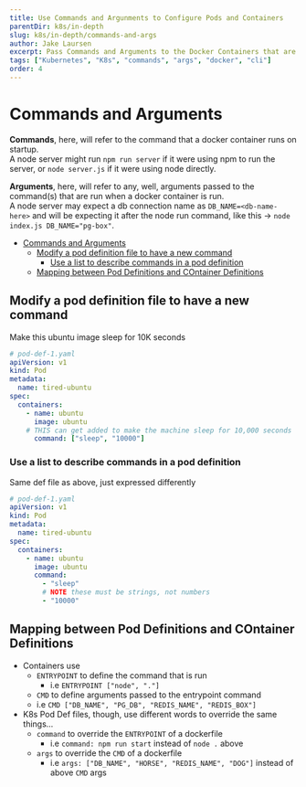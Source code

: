```yaml
---
title: Use Commands and Argunments to Configure Pods and Containers
parentDir: k8s/in-depth
slug: k8s/in-depth/commands-and-args
author: Jake Laursen
excerpt: Pass Commands and Arguments to the Docker Containers that are run inside of pods
tags: ["Kubernetes", "K8s", "commands", "args", "docker", "cli"]
order: 4
---
```


# Commands and Arguments
**Commands**, here, will refer to the command that a docker container runs on startup.  
A node server might run `npm run server` if it were using npm to run the server, or `node server.js` if it were using node directly.  

**Arguments**, here, will refer to any, well, arguments passed to the command(s) that are run when a docker container is run.  
A node server may expect a db connection name as `DB_NAME=<db-name-here>` and will be expecting it after the node run command, like this -> `node index.js DB_NAME="pg-box"`.  

- [Commands and Arguments](#commands-and-arguments)
  - [Modify a pod definition file to have a new command](#modify-a-pod-definition-file-to-have-a-new-command)
    - [Use a list to describe commands in a pod definition](#use-a-list-to-describe-commands-in-a-pod-definition)
  - [Mapping between Pod Definitions and COntainer Definitions](#mapping-between-pod-definitions-and-container-definitions)
## Modify a pod definition file to have a new command
Make this ubuntu image sleep for 10K seconds
```yaml
# pod-def-1.yaml
apiVersion: v1
kind: Pod
metadata:
  name: tired-ubuntu
spec:
  containers:
    - name: ubuntu
      image: ubuntu
    # THIS can get added to make the machine sleep for 10,000 seconds
      command: ["sleep", "10000"]
```
### Use a list to describe commands in a pod definition
Same def file as above, just expressed differently
```yaml
# pod-def-1.yaml
apiVersion: v1
kind: Pod
metadata:
  name: tired-ubuntu
spec:
  containers:
    - name: ubuntu
      image: ubuntu
      command: 
        - "sleep"
        # NOTE these must be strings, not numbers
        - "10000"
```

## Mapping between Pod Definitions and COntainer Definitions
- Containers use 
  - `ENTRYPOINT` to define the command that is run
    - i.e `ENTRYPOINT ["node", "."]`
  - `CMD` to define arguments passed to the entrypoint command
  - i.e `CMD ["DB_NAME", "PG_DB", "REDIS_NAME", "REDIS_BOX"]`
- K8s Pod Def files, though, use different words to override the same things...
  - `command` to override the `ENTRYPOINT` of a dockerfile
    - i.e `command: npm run start` instead of `node .` above
  - `args` to override the `CMD` of a dockerfile
    - i.e `args: ["DB_NAME", "HORSE", "REDIS_NAME", "DOG"]` instead of above `CMD` args
  
